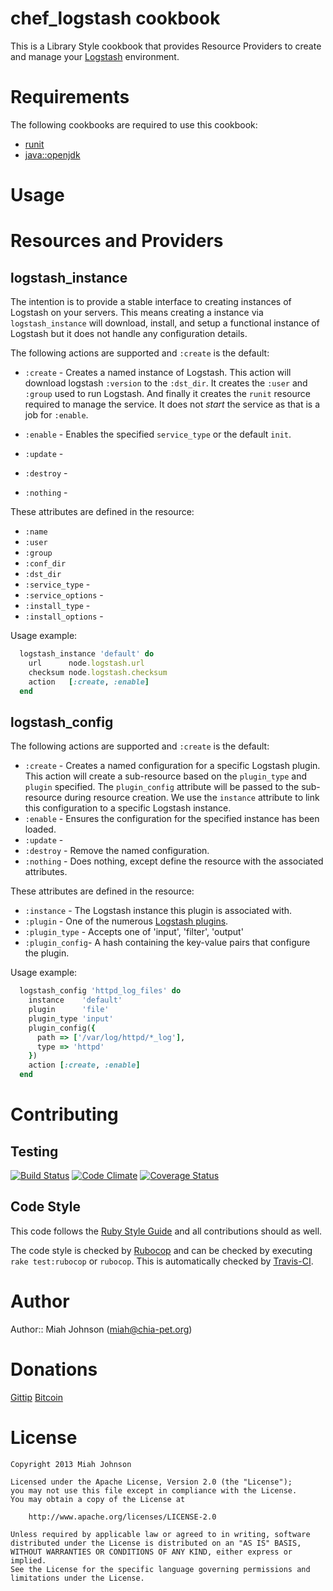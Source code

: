 # chef_logstash cookbook

This is a Library Style cookbook that provides Resource Providers to create and
manage your [Logstash](http://logstash.net/) environment.

# Requirements

The following cookbooks are required to use this cookbook:

  + [runit](https://github.com/opscode-cookbooks/runit)
  + [java::openjdk](https://github.com/opscode-cookbooks/java)

# Usage

# Resources and Providers

## logstash_instance
The intention is to provide a stable interface to creating instances of
Logstash on your servers. This means creating a instance via
`logstash_instance` will download, install, and setup a functional
instance of Logstash but it does not handle any configuration details.

The following actions are supported and `:create` is the default:

 + `:create` - Creates a named instance of Logstash. This action will
download logstash `:version` to the `:dst_dir`. It creates the `:user`
and `:group` used to run Logstash. And finally it creates the `runit`
resource required to manage the service. It does not _start_ the service
as that is a job for `:enable`.

 + `:enable` - Enables the specified `service_type` or the default `init`.
 + `:update` - 
 + `:destroy` - 
 + `:nothing` - 

These attributes are defined in the resource:

 + `:name`
 + `:user`
 + `:group`
 + `:conf_dir`
 + `:dst_dir`
 + `:service_type` -
 + `:service_options` -
 + `:install_type` -
 + `:install_options` -

Usage example:
```ruby
  logstash_instance 'default' do
    url      node.logstash.url
    checksum node.logstash.checksum
    action   [:create, :enable]
  end
```

## logstash_config

The following actions are supported and `:create` is the default:

 + `:create` - Creates a named configuration for a specific Logstash plugin.
This action will create a sub-resource based on the `plugin_type` and `plugin`
specified. The `plugin_config` attribute will be passed to the sub-resource
during resource creation. We use the `instance` attribute to link this
configuration to a specific Logstash instance.
 + `:enable` - Ensures the configuration for the specified instance has been loaded.
 + `:update` - 
 + `:destroy` - Remove the named configuration.
 + `:nothing` - Does nothing, except define the resource with the associated
attributes.

These attributes are defined in the resource:

 + `:instance` - The Logstash instance this plugin is associated with.
 + `:plugin` - One of the numerous [Logstash plugins](http://logstash.net/docs/1.1.9/).
 + `:plugin_type` - Accepts one of 'input', 'filter', 'output'
 + `:plugin_config`- A hash containing the key-value pairs that configure
the plugin.

Usage example:
```ruby
  logstash_config 'httpd_log_files' do
    instance    'default'
    plugin      'file'
    plugin_type 'input'
    plugin_config({
      path => ['/var/log/httpd/*_log'],
      type => 'httpd'
    })
    action [:create, :enable]
  end
```

# Contributing

## Testing

[![Build Status](https://travis-ci.org/miah/chef_logstash.png)](https://travis-ci.org/miah/chef_logstash)
[![Code Climate](https://codeclimate.com/github/miah/chef_logstash.png)](https://codeclimate.com/github/miah/chef_logstash)
[![Coverage Status](https://coveralls.io/repos/miah/chef_logstash/badge.png?branch=master)](https://coveralls.io/r/miah/chef_logstash?branch=master)

## Code Style

This code follows the [Ruby Style Guide](https://github.com/bbatsov/ruby-style-guide) and all contributions should as well.

The code style is checked by [Rubocop](http://batsov.com/rubocop/) and can be checked by executing `rake test:rubocop` or `rubocop`. This is automatically checked by [Travis-CI](https://travis-ci.org/miah/chef_logstash).

# Author

Author:: Miah Johnson (<miah@chia-pet.org>)

# Donations

[Gittip](https://www.gittip.com/miah/) [Bitcoin](bitcoin:1DT5XQrtAk1M9V5RodvEHddfe7Nqd1kMjN)
# License

    Copyright 2013 Miah Johnson

    Licensed under the Apache License, Version 2.0 (the "License");
    you may not use this file except in compliance with the License.
    You may obtain a copy of the License at

        http://www.apache.org/licenses/LICENSE-2.0

    Unless required by applicable law or agreed to in writing, software
    distributed under the License is distributed on an "AS IS" BASIS,
    WITHOUT WARRANTIES OR CONDITIONS OF ANY KIND, either express or implied.
    See the License for the specific language governing permissions and
    limitations under the License.
